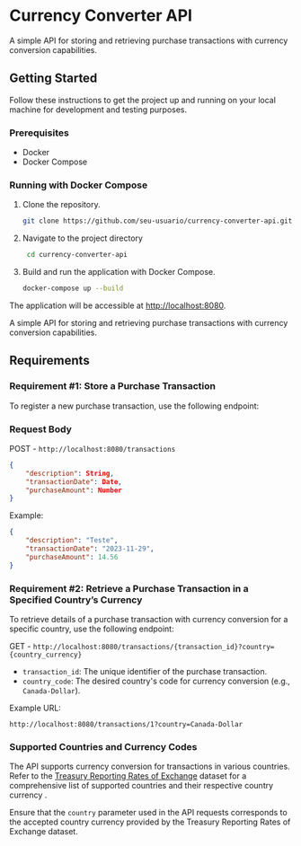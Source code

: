 
# Currency Converter API

A simple API for storing and retrieving purchase transactions with currency conversion capabilities.

## Getting Started

Follow these instructions to get the project up and running on your local machine for development and testing purposes.

### Prerequisites

- Docker
- Docker Compose

### Running with Docker Compose

1. Clone the repository.
   ```bash
   git clone https://github.com/seu-usuario/currency-converter-api.git
2. Navigate to the project directory
   ```bash
	cd currency-converter-api
3. Build and run the application with Docker Compose.
   ```bash
   docker-compose up --build
The application will be accessible at [http://localhost:8080](http://localhost:8080/).


A simple API for storing and retrieving purchase transactions with currency conversion capabilities.

## Requirements

### Requirement #1: Store a Purchase Transaction

To register a new purchase transaction, use the following endpoint:

### Request Body
POST - `http://localhost:8080/transactions`
```json
{
    "description": String,
    "transactionDate": Date,
    "purchaseAmount": Number
}
```
Example:
```json
{
    "description": "Teste",
    "transactionDate": "2023-11-29",
    "purchaseAmount": 14.56
}
```

### Requirement #2: Retrieve a Purchase Transaction in a Specified Country’s Currency

To retrieve details of a purchase transaction with currency conversion for a specific country, use the following endpoint:

GET - `http://localhost:8080/transactions/{transaction_id}?country={country_currency}`
-   `transaction_id`: The unique identifier of the purchase transaction.
-   `country_code`: The desired country's code for currency conversion (e.g., `Canada-Dollar`).

Example URL:

`http://localhost:8080/transactions/1?country=Canada-Dollar`

### Supported Countries and Currency Codes

The API supports currency conversion for transactions in various countries. Refer to the [Treasury Reporting Rates of Exchange](https://fiscaldata.treasury.gov/datasets/treasury-reporting-rates-exchange/treasury-reporting-rates-of-exchange) dataset for a comprehensive list of supported countries and their respective country currency .

Ensure that the `country` parameter used in the API requests corresponds to the accepted country currency provided by the Treasury Reporting Rates of Exchange dataset.
